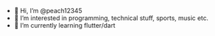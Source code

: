 - 👋 Hi, I’m @peach12345
- 👀 I’m interested in programming, technical stuff, sports, music etc.
- 🌱 I’m currently learning flutter/dart
